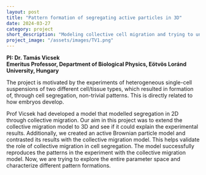 ```yaml
---
layout: post
title: "Pattern formation of segregating active particles in 3D"
date: 2024-03-27
category: project
short_description: "Modeling collective cell migration and trying to understand its role in the emergent pattern formation in experiments of 3D cell segregation."
project_image: "/assets/images/TV1.png"
---
```


**PI: Dr. Tamás Vicsek\
Emeritus Professor, Department of Biological Physics, Eötvös Loránd University, Hungary**

The project is motivated by the experiments of heterogeneous single-cell suspensions of two different cell/tissue types, which resulted in formation of, through cell segregation, non-trivial patterns. This is directly related to how embryos develop. 

Prof Vicsek had developed a model that modelled segregation in 2D through collective migration. Our aim in this project was to extend the collective migration model to 3D and see if it could explain the experimental results. Additionally, we created an active Brownian particle model and contrasted its results with the collective migration model. This helps validate the role of collective migration in cell segregation. The model successfully reproduces the patterns in the experiment with the collective migration model. Now, we are trying to explore the entire parameter space and characterize different pattern formations. 